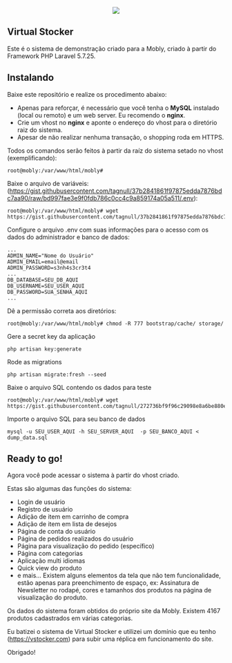 <p align="center"><img src="https://vstocker.com/assets/images/logos/vstocker_black.png"></p>

## Virtual Stocker

Este é o sistema de demonstração criado para a Mobly, criado à partir do Framework PHP Laravel 5.7.25.


## Instalando

Baixe este repositório e realize os procedimento abaixo:

* Apenas para reforçar, é necessário que você tenha o **MySQL** instalado (local ou remoto) e um web server. Eu recomendo o **nginx**.
* Crie um vhost no **nginx** e aponte o endereço do vhost para o diretório raiz do sistema.
* Apesar de não realizar nenhuma transação, o shopping roda em HTTPS.

Todos os comandos serão feitos à partir da raíz do sistema setado no vhost (exemplificando):
```
root@mobly:/var/www/html/mobly#
```

Baixe o arquivo de variáveis: (https://gist.githubusercontent.com/tagnull/37b2841861f97875edda7876bdc7aa90/raw/bd997fae3e9f0fdb786c0cc4c9a859174a05a511/.env):
```
root@mobly:/var/www/html/mobly# wget https://gist.githubusercontent.com/tagnull/37b2841861f97875edda7876bdc7aa90/raw/bd997fae3e9f0fdb786c0cc4c9a859174a05a511/.env
```

Configure o arquivo .env com suas informações para o acesso com os dados do administrador e banco de dados:
```
...
ADMIN_NAME="Nome do Usuário"
ADMIN_EMAIL=email@email
ADMIN_PASSWORD=s3nh4s3cr3t4
...
DB_DATABASE=SEU_DB_AQUI
DB_USERNAME=SEU_USER_AQUI
DB_PASSWORD=SUA_SENHA_AQUI
...
```

Dê a permissão correta aos diretórios:
```
root@mobly:/var/www/html/mobly# chmod -R 777 bootstrap/cache/ storage/
```

Gere a secret key da aplicação
```
php artisan key:generate
```

Rode as migrations
```
php artisan migrate:fresh --seed
```

Baixe o arquivo SQL contendo os dados para teste
```
root@mobly:/var/www/html/mobly# wget https://gist.githubusercontent.com/tagnull/272736bf9f96c29098e8a6be880ea87c/raw/d9af008744ba7ac43695dd82e782209969eb2446/dump_data.sql
```

Importe o arquivo SQL para seu banco de dados
```
mysql -u SEU_USER_AQUI -h SEU_SERVER_AQUI  -p SEU_BANCO_AQUI < dump_data.sql
```

## Ready to go!
Agora você pode acessar o sistema à partir do vhost criado.

Estas são algumas das funções do sistema:
* Login de usuário
* Registro de usuário
* Adição de item em carrinho de compra
* Adição de item em lista de desejos
* Página de conta do usuário
* Página de pedidos realizados do usuário
* Página para visualização do pedido (específico)
* Página com categorias
* Aplicação multi idiomas
* Quick view do produto
* e mais...
Existem alguns elementos da tela que não tem funcionalidade, estão apenas para preenchimento de espaço, ex: Assinatura de Newsletter no rodapé, cores e tamanhos dos produtos na página de visualização do produto.

Os dados do sistema foram obtidos do próprio site da Mobly. Existem 4167 produtos cadastrados em várias categorias.

Eu batizei o sistema de Virtual Stocker e utilizei um domínio que eu tenho (https://vstocker.com) para subir uma réplica em funcionamento do site.

Obrigado!
